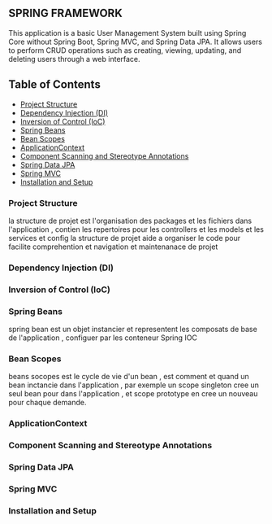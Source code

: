 ## SPRING FRAMEWORK

This application is a basic User Management System 
built using Spring Core without Spring Boot, 
Spring MVC, and Spring Data JPA. It allows users to perform CRUD operations 
such as creating, viewing, updating, and deleting users through a web interface.

## Table of Contents
- [Project Structure](#project-structure)
- [Dependency Injection (DI)](#dependency-injection-di)
- [Inversion of Control (IoC)](#inversion-of-control-ioc)
- [Spring Beans](#spring-beans)
- [Bean Scopes](#bean-scopes)
- [ApplicationContext](#applicationcontext)
- [Component Scanning and Stereotype Annotations](#component-scanning-and-stereotype-annotations)
- [Spring Data JPA](#spring-data-jpa)
- [Spring MVC](#spring-mvc)
- [Installation and Setup](#installation-and-setup)

### Project Structure
la structure de projet est l'organisation des packages et les fichiers dans l'application , contien 
les repertoires pour les controllers et les models et les services et config
la structure de projet aide a organiser le code pour facilite comprehention et navigation et maintenanace de projet 
### Dependency Injection (DI)

### Inversion of Control (IoC)

### Spring Beans
spring bean est un objet instancier et representent les composats de base de l'application , configuer par les conteneur Spring IOC

### Bean Scopes
beans socopes est le cycle de vie d'un bean , est comment et quand un bean inctancie dans l'application , par exemple un scope singleton cree un seul bean pour dans l'application , et scope prototype en cree un nouveau pour chaque demande.

### ApplicationContext

### Component Scanning and Stereotype Annotations

### Spring Data JPA

### Spring MVC

### Installation and Setup
